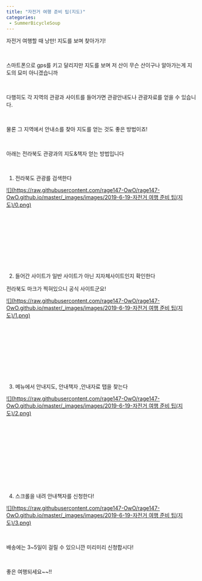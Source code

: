 ```yaml
---
title: "자전거 여행 준비 팁(지도)"
categories:
 - SummerBicycleSoup
---
```








자전거 여행할 때 낭만! 지도를 보며 찾아가기!

​

스마트폰으로 gps를 키고 달리지만 지도를 보며 저 산이 무슨 산이구나 알아가는게 지도의 묘미 아니겠습니까

​

다행히도 각 지역의 관광과 사이트를 들어가면 관광안내도나 관광자료를 얻을 수 있습니다.

​

물론 그 지역에서 안내소를 찾아 지도를 얻는 것도 좋은 방법이죠!

​

아래는 전라북도 관광과의 지도&책자 얻는 방법입니다

​

1. 전라북도 관광를 검색한다




 


[![](https://raw.githubusercontent.com/rage147-OwO/rage147-OwO.github.io/master/_images/images/2019-6-19-자전거 여행 준비 팁(지도)/0.png)](#) 

 


​

​

​

​

​

2. 들어간 사이트가 일반 사이트가 아닌 지자체사이트인지 확인한다

전라북도 마크가 찍혀있으니 공식 사이트군요!




 


[![](https://raw.githubusercontent.com/rage147-OwO/rage147-OwO.github.io/master/_images/images/2019-6-19-자전거 여행 준비 팁(지도)/1.png)](#) 

 


​

​

​

​

​

3. 메뉴에서 안내지도, 안내책자 ,안내자료 탭을 찾는다




 


[![](https://raw.githubusercontent.com/rage147-OwO/rage147-OwO.github.io/master/_images/images/2019-6-19-자전거 여행 준비 팁(지도)/2.png)](#) 

 


​

​

​

​

​

​

4. 스크롤을 내려 안내책자를 신청한다!




 


[![](https://raw.githubusercontent.com/rage147-OwO/rage147-OwO.github.io/master/_images/images/2019-6-19-자전거 여행 준비 팁(지도)/3.png)](#) 

 


​

배송에는 3~5일이 걸릴 수 있으니깐 미리미리 신청합시다!

​

좋은 여행되세요~~!!




 

